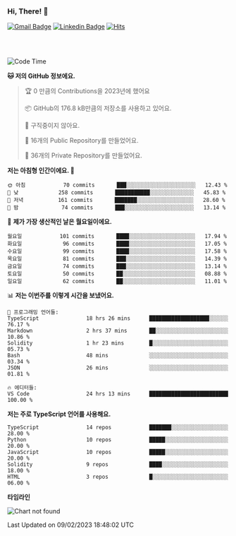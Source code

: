 ### Hi, There! 👋


[![Gmail Badge](https://img.shields.io/badge/-725psh@gmail.com-c14438?style=flat&logo=Gmail&logoColor=white&link=mailto:725psh@gmail.com)](mailto:725psh@gmail.com) 
[![Linkedin Badge](https://img.shields.io/badge/-soohanpark-0072b1?style=flat&logo=Linkedin&logoColor=white&link=https://www.linkedin.com/in/soohanpark/)](https://www.linkedin.com/in/soohanpark/) 
[![Hits](https://hits.seeyoufarm.com/api/count/incr/badge.svg?url=https%3A%2F%2Fgithub.com%2FSoohan-Park&count_bg=%23000000&title_bg=%23828282&icon=gradle.svg&icon_color=%23FFFFFF&title=Visited&edge_flat=false)](https://hits.seeyoufarm.com)  

<br />
<br />

<!--START_SECTION:waka-->
![Code Time](http://img.shields.io/badge/Code%20Time-514%20hrs%2029%20mins-blue)

**🐱 저의 GitHub 정보에요.** 

> 🏆 0 만큼의 Contributions을 2023년에 했어요
 > 
> 📦 GitHub의 176.8 kB만큼의 저장소를 사용하고 있어요. 
 > 
> 🚫 구직중이지 않아요.
 > 
> 📜 16개의 Public Repository를 만들었어요. 
 > 
> 🔑 36개의 Private Repository를 만들었어요.  
 > 
**저는 아침형 인간이에요. 🐤** 

```text
🌞 아침            70 commits       ███░░░░░░░░░░░░░░░░░░░░░░   12.43 % 
🌆 낮　           258 commits       ███████████░░░░░░░░░░░░░░   45.83 % 
🌃 저녁           161 commits       ███████░░░░░░░░░░░░░░░░░░   28.60 % 
🌙 밤　            74 commits       ███░░░░░░░░░░░░░░░░░░░░░░   13.14 % 

```
📅 **제가 가장 생산적인 날은 월요일이에요.** 

```text
월요일            101 commits       ████░░░░░░░░░░░░░░░░░░░░░   17.94 % 
화요일             96 commits       ████░░░░░░░░░░░░░░░░░░░░░   17.05 % 
수요일             99 commits       ████░░░░░░░░░░░░░░░░░░░░░   17.58 % 
목요일             81 commits       ███░░░░░░░░░░░░░░░░░░░░░░   14.39 % 
금요일             74 commits       ███░░░░░░░░░░░░░░░░░░░░░░   13.14 % 
토요일             50 commits       ██░░░░░░░░░░░░░░░░░░░░░░░   08.88 % 
일요일             62 commits       ██░░░░░░░░░░░░░░░░░░░░░░░   11.01 % 

```


📊 **저는 이번주를 이렇게 시간을 보냈어요.** 

```text
💬 프로그래밍 언어들: 
TypeScript               18 hrs 26 mins      ███████████████████░░░░░░   76.17 % 
Markdown                 2 hrs 37 mins       ██░░░░░░░░░░░░░░░░░░░░░░░   10.86 % 
Solidity                 1 hr 23 mins        █░░░░░░░░░░░░░░░░░░░░░░░░   05.73 % 
Bash                     48 mins             ░░░░░░░░░░░░░░░░░░░░░░░░░   03.34 % 
JSON                     26 mins             ░░░░░░░░░░░░░░░░░░░░░░░░░   01.81 % 

🔥 에디터들: 
VS Code                  24 hrs 13 mins      █████████████████████████   100.00 % 

```

**저는 주로 TypeScript 언어를 사용해요.** 

```text
TypeScript               14 repos            ███████░░░░░░░░░░░░░░░░░░   28.00 % 
Python                   10 repos            █████░░░░░░░░░░░░░░░░░░░░   20.00 % 
JavaScript               10 repos            █████░░░░░░░░░░░░░░░░░░░░   20.00 % 
Solidity                 9 repos             ████░░░░░░░░░░░░░░░░░░░░░   18.00 % 
HTML                     3 repos             █░░░░░░░░░░░░░░░░░░░░░░░░   06.00 % 

```


**타임라인**

![Chart not found](https://raw.githubusercontent.com/Soohan-Park/Soohan-Park/master/charts/bar_graph.png) 


 Last Updated on 09/02/2023 18:48:02 UTC
<!--END_SECTION:waka-->
